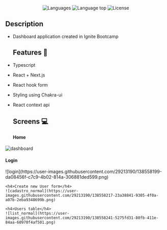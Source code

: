 <p align="center">
  <img alt="Languages" title="Languages" src="https://img.shields.io/github/languages/count/mateusdeitos/rocketseat-ignite-dashgo" />

  <img alt="Language top" title="Language top"  src="https://img.shields.io/github/languages/top/mateusdeitos/rocketseat-ignite-dashgo" />

  <img alt="License" src="https://img.shields.io/static/v1?label=license&message=MIT&color=282A36">

  <a href="https://github.com/renatoroessler">
  <a>
</p>
    
  ## Description
- Dashboard application created in Ignite Bootcamp
    
  ## Features 🚀
 - Typescript
 - React + Next.js
 - React hook form
 - Styling using Chakra-ui
 - React context api
    
    ## Screens 💻
    <h4>Home</h4>
![dashboard](https://user-images.githubusercontent.com/29213190/138558178-35a76b5c-fb0a-495f-a4cf-ad54285b501d.png)
    
   <h4>Login</h4>
  ![login](https://user-images.githubusercontent.com/29213190/138558199-da08456f-c7c9-4b02-814a-306881ded599.png)
    
    <h4>Create new User form</h4>
    ![cadastro_normal](https://user-images.githubusercontent.com/29213190/138558217-23a38841-9305-4f0a-a07b-2eba9348699b.png)
    
    <h4>Users table</h4>
    ![list_normal](https://user-images.githubusercontent.com/29213190/138558241-5275fd31-80fb-411e-84aa-60970f4af501.png)




 
    

